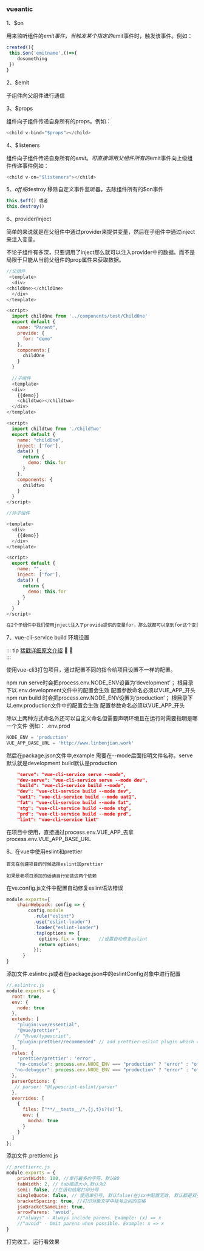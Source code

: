 ### vueantic

1、$on 

用来监听组件的$emit事件，当触发某个指定的$emit事件时，触发该事件。例如：<br>
```js
created(){
 this.$on('emitname',()=>{
    dosomething
 })
}

```

2、$emit

子组件向父组件进行通信

3、$props

组件向子组件传递自身所有的props。例如：<br>
```js
<child v-bind="$props"></child>
```

4、$listeners

组件向子组件传递自身所有的$emit。可直接调用父组件所有的$emit事件向上级组件传递事件例如：<br>
```js
<child v-on="$listeners"></child>

```

5、$off或$destroy
 移除自定义事件监听器，去除组件所有的$on事件
 ```js
this.$off() 或者
this.destroy()
 ```

6、provider/inject

简单的来说就是在父组件中通过provider来提供变量，然后在子组件中通过inject来注入变量。<br>

不论子组件有多深，只要调用了inject那么就可以注入provider中的数据。而不是局限于只能从当前父组件的prop属性来获取数据。

```js
//父组件
 <template>
  <div>
<childOne></childOne>
  </div>
</template>

<script>
  import childOne from '../components/test/ChildOne'
  export default {
    name: "Parent",
    provide: {
      for: "demo"
    },
    components:{
      childOne
    }
  }
  
  //子组件
  <template>
  <div>
    {{demo}}
    <childtwo></childtwo>
  </div>
</template>

<script>
  import childtwo from './ChildTwo'
  export default {
    name: "childOne",
    inject: ['for'],
    data() {
      return {
        demo: this.for
      }
    },
    components: {
      childtwo
    }
  }
</script>

//孙子组件

<template>
  <div>
    {{demo}}
  </div>
</template>

<script>
  export default {
    name: "",
    inject: ['for'],
    data() {
      return {
        demo: this.for
      }
    }
  }
</script>

在2个子组件中我们使用jnject注入了provide提供的变量for，那么就都可以拿到for这个变量
```

7、vue-cli-service build 环境设置

::: tip <span style="color:#999;font-weight: initial;"><a href="https://blog.csdn.net/linbenjian/article/details/85261201">猛戳详细原文介绍</a></span> 🎉 💯
&ensp;                     				  
:::


使用vue-cli3打包项目，通过配置不同的指令给项目设置不一样的配置。

npm run serve时会把process.env.NODE_ENV设置为‘development’；
根目录下以.env.development文件中的配置会生效
配置参数命名必须以VUE_APP_开头
npm run build 时会把process.env.NODE_ENV设置为‘production’；
根目录下以.env.production文件中的配置会生效
配置参数命名必须以VUE_APP_开头


除以上两种方式命名外还可以自定义命名但需要声明环境且在运行时需要指明是哪一个文件
例如：
.env.prod

```js
NODE_ENV = 'production'
VUE_APP_BASE_URL = 'http://www.linbenjian.work'
```

然后在package.json文件中,example
需要在--mode后面指明文件名称，serve默认就是development
build默认是production

```json
    "serve": "vue-cli-service serve --mode",
    "dev-serve": "vue-cli-service serve --mode dev",
    "build": "vue-cli-service build --mode",
    "dev": "vue-cli-service build --mode dev",
    "uat1": "vue-cli-service build --mode uat1",
    "fat": "vue-cli-service build --mode fat",
    "stg": "vue-cli-service build --mode stg",
    "prd": "vue-cli-service build --mode prd",
    "lint": "vue-cli-service lint"

```

在项目中使用，直接通过process.env.VUE_APP_去拿
process.env.VUE_APP_BASE_URL


8、在vue中使用eslint和prettier

```
首先在创建项目的时候选择eslint加prettier

如果是老项目添加的话请自行安装这两个依赖

```
在ve.config.js文件中配置自动修复eslint语法错误
```js
module.exports={
    chainWebpack: config => {
        config.module
          .rule("eslint")
          .use("eslint-loader")
          .loader("eslint-loader")
          .tap(options => {
            options.fix = true;   //设置自动修复eslint
            return options;
          });
      }
}
```
添加文件.eslintrc.js或者在package.json中的eslintConfig对象中进行配置
```js
//.eslintrc.js
module.exports = {
  root: true,
  env: {
    node: true
  },
  extends: [
    "plugin:vue/essential",
    "@vue/prettier",
   // "@vue/typescript",
    "plugin:prettier/recommended" // add prettier-eslint plugin which will uses the `.prettierrc.js` config
  ],
  rules: {
    'prettier/prettier': 'error',
    "no-console": process.env.NODE_ENV === "production" ? "error" : "off",
   "no-debugger": process.env.NODE_ENV === "production" ? "error" : "off"
  },
  parserOptions: {
   // parser: "@typescript-eslint/parser"
  },
  overrides: [
    {
      files: ["**/__tests__/*.{j,t}s?(x)"],
      env: {
        mocha: true
      }
    }
  ]
};
```

添加文件.prettierrc.js
```js
//.prettierrc.js
module.exports = {
    printWidth: 100, //单行最多的字符，默认80
    tabWidth: 2, // tab缩进大小,默认为2
    semi: false, //在语句结尾打印分号
    singleQuote: false, // 使用单引号, 默认false(在jsx中配置无效, 默认都是双引号)
    bracketSpacing: true, //打印对象文字中括号之间的空格
    jsxBracketSameLine: true,
    arrowParens: 'avoid', 
    //"always" - Always include parens. Example: (x) => x
    //"avoid" - Omit parens when possible. Example: x => x
}
```
打完收工，运行看效果
 




